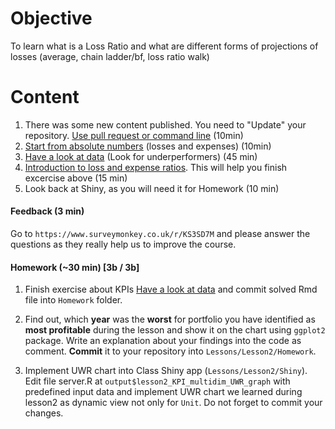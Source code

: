 # Objective
To learn what is a Loss Ratio and what are different forms of projections of losses (average, chain ladder/bf, loss ratio walk)

# Content
1) There was some new content published. You need to "Update" your repository. [Use pull request or command line](https://github.com/ex-man/GeneralInsurance_Class/blob/master/Lessons/Lesson1/Exercises/Ex03_CompareForks.md#synchronize-with-our-class) (10min)
2) [Start from absolute numbers](Support/L2_losses_and_expenses.md) (losses and expenses) (10min)
3) [Have a look at data](Support/data_prep_exercise_KPI.md) (Look for underperformers) (45 min)
4) [Introduction to loss and expense ratios](Support/L2_loss_and_expense_ratios.md). This will help you finish excercise above (15 min)
5) Look back at Shiny, as you will need it for Homework (10 min)

#### Feedback (3 min)

Go to `https://www.surveymonkey.co.uk/r/KS3SD7M` and please answer the questions as they really help us to improve the course.

#### Homework (~30 min) [3b / 3b]
1) Finish exercise about KPIs [Have a look at data](Support/data_prep_exercise_KPI.md) and commit solved Rmd file into `Homework` folder.

2) Find out, which __year__ was the __worst__ for portfolio you have identified as __most profitable__ during the lesson and show it on the chart using `ggplot2` package. Write an explanation about your findings into the code as comment. __Commit__ it to your repository into `Lessons/Lesson2/Homework`.

2) Implement UWR chart into Class Shiny app (`Lessons/Lesson2/Shiny`). 
Edit file server.R at `output$lesson2_KPI_multidim_UWR_graph` with predefined input data and implement UWR chart we learned during lesson2 as dynamic view not only for `Unit`. Do not forget to commit your changes.
